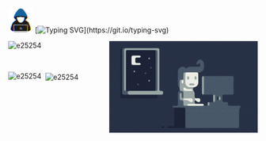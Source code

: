 <picture><img src = "https://github.com/0xAbdulKhalid/0xAbdulKhalid/raw/main/assets/mdImages/about_me.gif" width = 50px></picture> [![Typing SVG](https://readme-typing-svg.herokuapp.com?font=Fira+Code&size=30&duration=2000&pause=1000&color=BB85E3&background=2D2B5200&vCenter=true&height=40&lines=+Hi+%2C+I+am+Jerry;+Welcome+to+my+github+!)](https://git.io/typing-svg)


  <p>
      <img
      src="https://github-readme-stats.vercel.app/api?username=e25254&show_icons=true&theme=material-palenight&hide_border=true"
      alt="e25254"
      align="left"
      />
  </p>
  <p>
      &nbsp;
      <img
      alt="Night Coding"
      src="https://raw.githubusercontent.com/AVS1508/AVS1508/master/assets/Night-Coding.gif"
      align="right"
      />
  </p>

  <br/>

  <p>
      <img
      src="https://github-readme-stats.vercel.app/api/top-langs?username=e25254&show_icons=true&theme=material-palenight&hide_border=true&layout=compact"
      alt="e25254"
      align="left"
      />
  </p>
  <p>
      &nbsp;
      <img
      src="https://github-readme-streak-stats.herokuapp.com/?user=e25254&theme=material-palenight&hide_border=true"
      alt="e25254"
      align="center"
      />
  </p>
